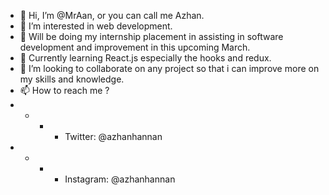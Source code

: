 - 👋 Hi, I’m @MrAan, or you can call me Azhan.
- 👀 I’m interested in web development. 
- 👀 Will be doing my internship placement in assisting in software development and improvement in this upcoming March. 
- 🌱 Currently learning React.js especially the hooks and redux. 
- 💞️ I’m looking to collaborate on any project so that i can improve more on my skills and knowledge.
- 📫 How to reach me ?
- - - - Twitter: @azhanhannan
- - - - Instagram: @azhanhannan
<!---
MrAan/MrAan is a ✨ special ✨ repository because its `README.md` (this file) appears on your GitHub profile.
You can click the Preview link to take a look at your changes.
--->
